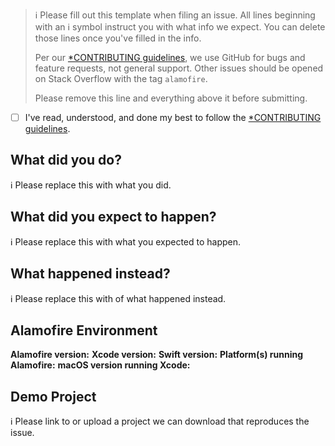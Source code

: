 > ℹ Please fill out this template when filing an issue.
> All lines beginning with an ℹ symbol instruct you with what info we expect. You can delete those lines once you've filled in the info.
>
> Per our [*CONTRIBUTING guidelines](https://github.com/Alamofire/Alamofire/blob/master/CONTRIBUTING.md), we use GitHub for
> bugs and feature requests, not general support. Other issues should be opened on Stack Overflow with the tag `alamofire`.
>
> Please remove this line and everything above it before submitting.

* [ ] I've read, understood, and done my best to follow the [*CONTRIBUTING guidelines](https://github.com/Alamofire/Alamofire/blob/master/CONTRIBUTING.md).

## What did you do?

ℹ Please replace this with what you did.  

## What did you expect to happen?

ℹ Please replace this with what you expected to happen.  

## What happened instead?

ℹ Please replace this with of what happened instead.  

## Alamofire Environment

**Alamofire version:**
**Xcode version:**
**Swift version:**
**Platform(s) running Alamofire:**
**macOS version running Xcode:**

## Demo Project

ℹ Please link to or upload a project we can download that reproduces the issue.